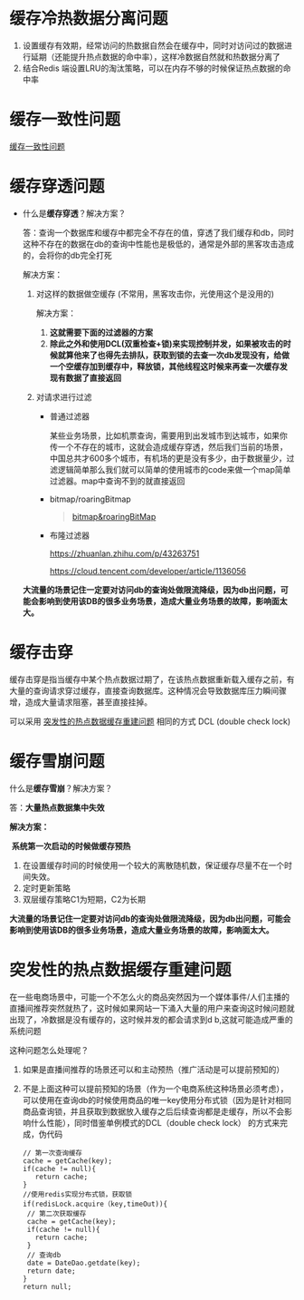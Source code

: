 # 缓存冷热数据分离问题

1. 设置缓存有效期，经常访问的热数据自然会在缓存中，同时对访问过的数据进行延期（还能提升热点数据的命中率），这样冷数据自然就和热数据分离了
2. 结合Redis 端设置LRU的淘汰策略，可以在内存不够的时候保证热点数据的命中率

# 缓存一致性问题

[缓存一致性问题](缓存一致性问题.md)

# 缓存穿透问题

* 什么是**缓存穿透**？解决方案？

  答：查询一个数据库和缓存中都完全不存在的值，穿透了我们缓存和db，同时这种不存在的数据在db的查询中性能也是极低的，通常是外部的黑客攻击造成的，会将你的db完全打死

  解决方案：

  1. 对这样的数据做空缓存 (不常用，黑客攻击你，光使用这个是没用的)

     解决方案：

     1. **这就需要下面的过滤器的方案**
     2. **除此之外和使用DCL(双重检查+锁)来实现控制并发，如果被攻击的时候就算他来了也得先去排队，获取到锁的去查一次db发现没有，给做一个空缓存加到缓存中，释放锁，其他线程这时候来再查一次缓存发现有数据了直接返回**
  
  2. 对请求进行过滤  
  
     * 普通过滤器
  
       某些业务场景，比如机票查询，需要用到出发城市到达城市，如果你传一个不存在的城市，这就会造成缓存穿透，然后我们当前的场景，中国总共才600多个城市，有机场的更是没有多少，由于数据量少，过滤逻辑简单那么我们就可以简单的使用城市的code来做一个map简单过滤器。map中查询不到的就直接返回
  
     * bitmap/roaringBitmap  
  
       > [bitmap&roaringBitMap](../algorithm/bitmap&roaringBitMap.md)
  
     * 布隆过滤器
  
       https://zhuanlan.zhihu.com/p/43263751
  
       https://cloud.tencent.com/developer/article/1136056
  
  **大流量的场景记住一定要对访问db的查询处做限流降级，因为db出问题，可能会影响到使用该DB的很多业务场景，造成大量业务场景的故障，影响面太大。**

# 缓存击穿

缓存击穿是指当缓存中某个热点数据过期了，在该热点数据重新载入缓存之前，有大量的查询请求穿过缓存，直接查询数据库。这种情况会导致数据库压力瞬间骤增，造成大量请求阻塞，甚至直接挂掉。

可以采用 [突发性的热点数据缓存重建问题](#突发性的热点数据缓存重建问题) 相同的方式  DCL (double check lock)

# 缓存雪崩问题

什么是**缓存雪崩**？解决方案？

答：**大量热点数据集中失效**

**解决方案：**

​	**系统第一次启动的时候做缓存预热**

1. 在设置缓存时间的时候使用一个较大的离散随机数，保证缓存尽量不在一个时间失效。
2. 定时更新策略
3. 双层缓存策略C1为短期，C2为长期

**大流量的场景记住一定要对访问db的查询处做限流降级，因为db出问题，可能会影响到使用该DB的很多业务场景，造成大量业务场景的故障，影响面太大。**

# 突发性的热点数据缓存重建问题

在一些电商场景中，可能一个不怎么火的商品突然因为一个媒体事件/人们主播的直播间推荐突然就热了，这时候如果网站一下涌入大量的用户来查询这时候问题就出现了，冷数据是没有缓存的，这时候并发的都会请求到d b,这就可能造成严重的系统问题

这种问题怎么处理呢？

1. 如果是直播间推荐的场景还可以和主动预热（推广活动是可以提前预知的）

2. 不是上面这种可以提前预知的场景（作为一个电商系统这种场景必须考虑），可以使用在查询db的时候使用商品的唯一key使用分布式锁（因为是针对相同商品查询锁，并且获取到数据放入缓存之后后续查询都是走缓存，所以不会影响什么性能），同时借鉴单例模式的DCL（double check lock） 的方式来完成，伪代码

   ```
   // 第一次查询缓存
   cache = getCache(key);
   if(cache != null){
      return cache;
   }
   //使用redis实现分布式锁，获取锁
   if(redisLock.acquire（key,timeOut)){
   	// 第二次获取缓存
   	cache = getCache(key);
   	if(cache != null){
      return cache;
   	}
   	// 查询db
   	date = DateDao.getdate(key);
   	return date;
   }
   return null;
   
   ```

